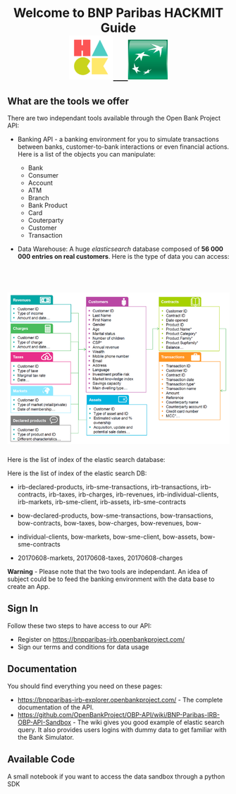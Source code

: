 <h1 align="center">
  Welcome to BNP Paribas HACKMIT Guide
  <br>
  <a href="http://hackmit.org"><img src="img/HackMIT_logo.png" alt="Markdownify" width="100"> </a> <a href="https://group.bnpparibas/en/"> &nbsp &nbsp <img src="img/bnplogo.jpg" alt="Markdownify" width="90"></a>
  <br>
</h1>

What are the tools we offer
---------------------------

There are two independant tools available through the Open Bank Project API:

* Banking API -  a banking environment for you to simulate transactions between banks, customer-to-bank interactions or even financial actions.
  Here is a list of the objects you can manipulate:
    * Bank
    * Consumer
    * Account
    * ATM
    * Branch
    * Bank Product
    * Card
    * Couterparty
    * Customer
    * Transaction


* Data Warehouse: A huge _elasticsearch_ database composed of __56 000 000 entries on real customers__. Here is the type of data you can access:

<h1 align="center">
  <br>
  <a href="http://www.amitmerchant.com/electron-markdownify"><img src="img/data_model.png" alt="Markdownify" width="600"></a>
  <br>
</h1>

Here is the list of index of the elastic search database:

Here is the list of index of the elastic search DB:
     
* irb-declared-products, irb-sme-transactions, irb-transactions, irb-contracts, irb-taxes, irb-charges, irb-revenues, irb-individual-clients, irb-markets, irb-sme-client, irb-assets, irb-sme-contracts

* bow-declared-products, bow-sme-transactions, bow-transactions, bow-contracts, bow-taxes, bow-charges, bow-revenues, bow-

* individual-clients, bow-markets, bow-sme-client, bow-assets, bow-sme-contracts

* 20170608-markets, 20170608-taxes, 20170608-charges

__Warning__ - Please note that the two tools are independant. An idea of subject could be to feed the banking environment with the data base to create an App.



Sign In 
---------------

Follow these two steps to have access to our API:

* Register on https://bnpparibas-irb.openbankproject.com/
* Sign our terms and conditions for data usage


Documentation 
--------------

You should find everything you need on these pages:


 * https://bnpparibas-irb-explorer.openbankproject.com/ - The complete documentation of the API.
 *   https://github.com/OpenBankProject/OBP-API/wiki/BNP-Paribas-IRB-OBP-API-Sandbox - The wiki gives you good example of elastic search query. It also provides users logins with dummy data to get familiar with the Bank Simulator.

Available Code
--------------

A small notebook if you want to access the data sandbox through a python SDK


